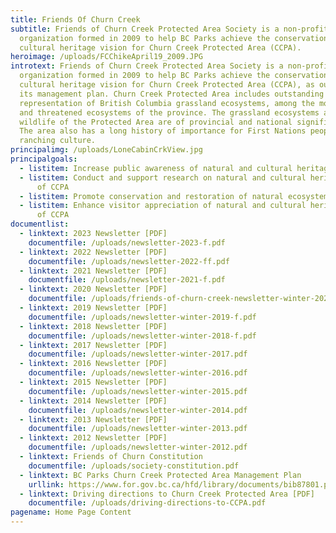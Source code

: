 ```yaml
---
title: Friends Of Churn Creek
subtitle: Friends of Churn Creek Protected Area Society is a non-profit
  organization formed in 2009 to help BC Parks achieve the conservation and
  cultural heritage vision for Churn Creek Protected Area (CCPA).
heroimage: /uploads/FCChikeApril19_2009.JPG
introtext: Friends of Churn Creek Protected Area Society is a non-profit
  organization formed in 2009 to help BC Parks achieve the conservation and
  cultural heritage vision for Churn Creek Protected Area (CCPA), as outlined in
  its management plan. Churn Creek Protected Area includes outstanding
  representation of British Columbia grassland ecosystems, among the most rare
  and threatened ecosystems of the province. The grassland ecosystems and
  wildlife of the Protected Area are of provincial and national significance.
  The area also has a long history of importance for First Nations people and
  ranching culture.
principalimg: /uploads/LoneCabinCrkView.jpg
principalgoals:
  - listitem: Increase public awareness of natural and cultural heritage values of CCPA
  - listitem: Conduct and support research on natural and cultural heritage values
      of CCPA
  - listitem: Promote conservation and restoration of natural ecosystems within the CCPA
  - listitem: Enhance visitor appreciation of natural and cultural heritage values
      of CCPA
documentlist:
  - linktext: 2023 Newsletter [PDF]
    documentfile: /uploads/newsletter-2023-f.pdf
  - linktext: 2022 Newsletter [PDF]
    documentfile: /uploads/newsletter-2022-ff.pdf
  - linktext: 2021 Newsletter [PDF]
    documentfile: /uploads/newsletter-2021-f.pdf
  - linktext: 2020 Newsletter [PDF]
    documentfile: /uploads/friends-of-churn-creek-newsletter-winter-2020.pdf
  - linktext: 2019 Newsletter [PDF]
    documentfile: /uploads/newsletter-winter-2019-f.pdf
  - linktext: 2018 Newsletter [PDF]
    documentfile: /uploads/newsletter-winter-2018-f.pdf
  - linktext: 2017 Newsletter [PDF]
    documentfile: /uploads/newsletter-winter-2017.pdf
  - linktext: 2016 Newsletter [PDF]
    documentfile: /uploads/newsletter-winter-2016.pdf
  - linktext: 2015 Newsletter [PDF]
    documentfile: /uploads/newsletter-winter-2015.pdf
  - linktext: 2014 Newsletter [PDF]
    documentfile: /uploads/newsletter-winter-2014.pdf
  - linktext: 2013 Newsletter [PDF]
    documentfile: /uploads/newsletter-winter-2013.pdf
  - linktext: 2012 Newsletter [PDF]
    documentfile: /uploads/newsletter-winter-2012.pdf
  - linktext: Friends of Churn Constitution
    documentfile: /uploads/society-constitution.pdf
  - linktext: BC Parks Churn Creek Protected Area Management Plan
    urllink: https://www.for.gov.bc.ca/hfd/library/documents/bib87801.pdf
  - linktext: Driving directions to Churn Creek Protected Area [PDF]
    documentfile: /uploads/driving-directions-to-CCPA.pdf
pagename: Home Page Content
---
```

